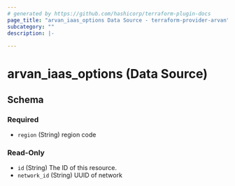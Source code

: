 ```yaml
---
# generated by https://github.com/hashicorp/terraform-plugin-docs
page_title: "arvan_iaas_options Data Source - terraform-provider-arvan"
subcategory: ""
description: |-
  
---
```


# arvan_iaas_options (Data Source)





<!-- schema generated by tfplugindocs -->
## Schema

### Required

- `region` (String) region code

### Read-Only

- `id` (String) The ID of this resource.
- `network_id` (String) UUID of network


